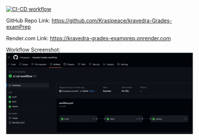 [![CI-CD workflow](https://github.com/Krasipeace/kravedra-Grades-examPrep/actions/workflows/workflow.yml/badge.svg)](https://github.com/Krasipeace/kravedra-Grades-examPrep/actions/workflows/workflow.yml)

GitHub Repo Link: https://github.com/Krasipeace/kravedra-Grades-examPrep

Render.com Link: https://kravedra-grades-examprep.onrender.com

Workflow Screenshot: 
![scr](scr.PNG)